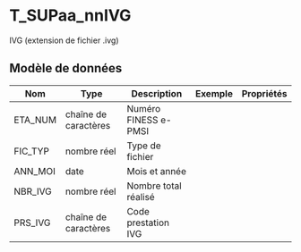 # T_SUPaa_nnIVG

IVG (extension de fichier .ivg)


## Modèle de données

|Nom|Type|Description|Exemple|Propriétés|
|-|-|-|-|-|
|ETA_NUM|chaîne de caractères|Numéro FINESS e-PMSI|||
|FIC_TYP|nombre réel|Type de fichier|||
|ANN_MOI|date|Mois et année|||
|NBR_IVG|nombre réel|Nombre total réalisé|||
|PRS_IVG|chaîne de caractères|Code prestation IVG|||
